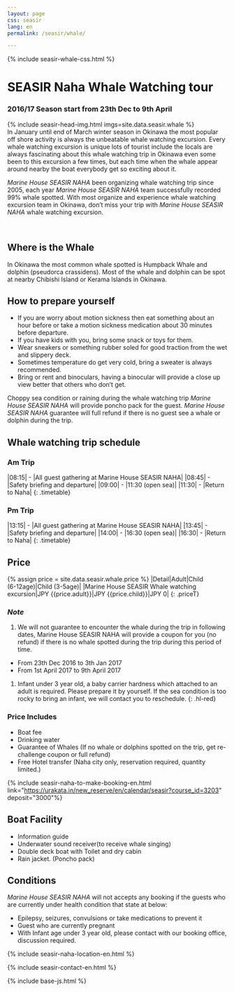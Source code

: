 ```yaml
---
layout: page
css: seasir
lang: en
permalink: /seasir/whale/

---
```

{% include seasir-whale-css.html %}
# SEASIR Naha Whale Watching tour
### 2016/17 Season start from 23th Dec to 9th April
<!-- ((( whale intro -->
{% include seasir-head-img.html imgs=site.data.seasir.whale %}
<br />
In January until end of March winter season in Okinawa the most popular off shore activity is always the unbeatable whale watching excursion. Every whale watching excursion is unique lots of tourist include the locals are always fascinating about this whale watching trip in Okinawa even some been to this excursion a few times, but each time when the whale appear around nearby the boat everybody get so exciting about it.

_Marine House SEASIR NAHA_ been organizing whale watching trip since 2005, each year _Marine House SEASIR NAHA_ team successfully recorded 99% whale spotted. With most organize and experience whale watching excursion team in Okinawa, don’t miss your trip with _Marine House SEASIR NAHA_ whale watching excursion.
<!-- ))) whale intro -->
<br />

## Where is the Whale

In Okinawa the most common whale spotted is Humpback Whale and dolphin (pseudorca crassidens). Most of the whale and dolphin can be spot at nearby Chibishi Island or Kerama lslands in Okinawa.

## How to prepare yourself

* If you are worry about motion sickness then eat something about an hour before or take a motion sickness medication about 30 minutes before departure.
* If you have kids with you, bring some snack or toys for them.
* Wear sneakers or something rubber soled for good traction from the wet and slippery deck.
* Sometimes temperature do get very cold, bring a sweater is always recommended.
* Bring or rent and binoculars, having a binocular will provide a close up view better that others who don’t get.

Choppy sea condition or raining during the whale watching trip _Marine House SEASIR NAHA_ will provide poncho pack for the guest. _Marine House SEASIR NAHA_ guarantee will full refund if there is no guest see a whale or dolphin during the trip.

## Whale watching trip schedule

### Am Trip

|08:15| - |All guest gathering at Marine House SEASIR NAHA|
|08:45| - |Safety briefing and departure|
|09:00| - |11:30 (open sea)|
|11:30| - |Return to Naha|
{: .timetable}

### Pm Trip

|13:15| - |All guest gathering at Marine House SEASIR NAHA|
|13:45| - |Safety briefing and departure|
|14:00| - |16:30 (open sea)|
|16:30| - |Return to Naha|
{: .timetable}

## Price

{% assign price = site.data.seasir.whale.price %}
|Detail|Adult|Child <span style="white-space:nowrap">(6-12age)</span>|Child <span style="white-space:nowrap">(3-5age)</span>|
|Marine House SEASIR Whale watching excursion|JPY <span class="money">{{price.adult}}</span>|JPY <span class="money">{{price.child}}</span>|JPY 0|
{: .priceT}

### _Note_

1. We will not guarantee to encounter the whale during the trip in following dates, Marine House SEASIR NAHA will provide a coupon for you (no refund) if there is no whale spotted during the trip during this period of time.
  * From 23th Dec 2016 to 3th Jan 2017
  * From 1st April 2017 to 9th April 2017
1. Infant under 3 year old, a baby carrier hardness which attached to an adult is required. Please prepare it by yourself. If the sea condition is too rocky to bring an infant, we will contact you to reschedule.
{: .hl-red}

### Price Includes

* Boat fee
* Drinking water
* Guarantee of Whales (If no whale or dolphins spotted on the trip, get re-challenge coupon or full refund)
* Free Hotel transfer (Naha city only, reservation required, quantity limited.)

{% include seasir-naha-to-make-booking-en.html link="https://urakata.in/new_reserve/en/calendar/seasir?course_id=3203" deposit="3000"%}

## Boat Facility

* Information guide
* Underwater sound receiver(to receive whale singing)
* Double deck boat with Toilet and dry cabin
* Rain jacket. (Poncho pack)

## Conditions

_Marine House SEASIR NAHA_ will not accepts any booking if the guests who are currently under health condition that state at below:

* Epilepsy, seizures, convulsions or take medications to prevent it
* Guest who are currently pregnant
* With Infant age under 3 year old, please contact with our booking office, discussion required.

{% include seasir-naha-location-en.html %}

{% include seasir-contact-en.html %}

{% include base-js.html %}

